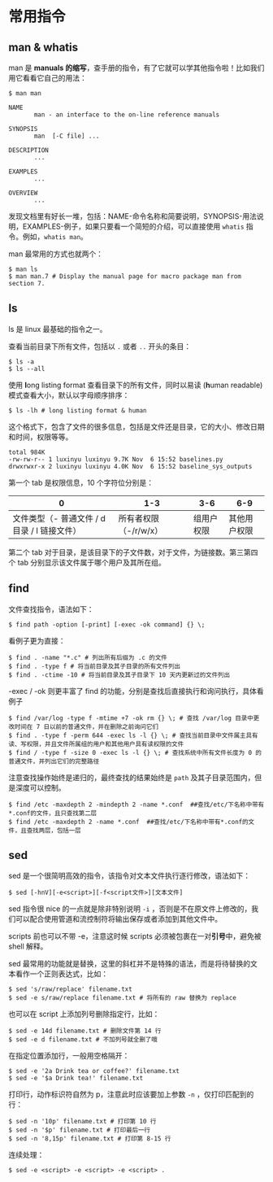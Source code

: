 # 常用指令

## man & whatis

man 是 **manuals 的缩写**，查手册的指令，有了它就可以学其他指令啦！比如我们用它看看它自己的用法：

```shell
$ man man

NAME
       man - an interface to the on-line reference manuals

SYNOPSIS
       man  [-C file] ...
       
DESCRIPTION
	   ...
    
EXAMPLES
       ...

OVERVIEW
       ...
```



发现文档里有好长一堆，包括：NAME-命令名称和简要说明，SYNOPSIS-用法说明，EXAMPLES-例子，如果只要看一个简短的介绍，可以直接使用 ```whatis``` 指令。例如，```whatis man```。

man 最常用的方式也就两个：

```shell
$ man ls
$ man man.7 # Display the manual page for macro package man from section 7.
```

## ls

ls 是 linux 最基础的指令之一。

查看当前目录下所有文件，包括以 ```.``` 或者 ```..``` 开头的条目：

```shell
$ ls -a
$ ls --all
```

使用 **l**ong listing format 查看目录下的所有文件，同时以易读 (**h**uman readable) 模式查看大小，默认以字母顺序排序：

```shell
$ ls -lh # long listing format & human
```

 这个格式下，包含了文件的很多信息，包括是文件还是目录，它的大小、修改日期和时间，权限等等。

```text
total 984K
-rw-rw-r-- 1 luxinyu luxinyu 9.7K Nov  6 15:52 baselines.py
drwxrwxr-x 2 luxinyu luxinyu 4.0K Nov  6 15:52 baseline_sys_outputs
```

第一个 tab 是权限信息，10 个字符位分别是：

| 0                                            | 1-3                   | 3-6        | 6-9          |
| -------------------------------------------- | --------------------- | ---------- | ------------ |
| 文件类型（- 普通文件 / d 目录 / l 链接文件） | 所有者权限（-/r/w/x） | 组用户权限 | 其他用户权限 |

第二个 tab 对于目录，是该目录下的子文件数，对于文件，为链接数。第三第四个 tab 分别显示该文件属于哪个用户及其所在组。

## find

文件查找指令，语法如下：

```shell
$ find path -option [-print] [-exec -ok command] {} \;
```

看例子更为直接：

```shell
$ find . -name "*.c" # 列出所有后缀为 .c 的文件
$ find . -type f # 将当前目录及其子目录的所有文件列出
$ find . -ctime -10 # 将当前目录及其子目录下 10 天内更新过的文件列出
```

-exec / -ok 则更丰富了 find 的功能，分别是查找后直接执行和询问执行，具体看例子

```shell
$ find /var/log -type f -mtime +7 -ok rm {} \; # 查找 /var/log 目录中更改时间在 7 日以前的普通文件，并在删除之前询问它们
$ find . -type f -perm 644 -exec ls -l {} \; # 查找当前目录中文件属主具有读、写权限，并且文件所属组的用户和其他用户具有读权限的文件
$ find / -type f -size 0 -exec ls -l {} \; # 查找系统中所有文件长度为 0 的普通文件，并列出它们的完整路径
```

注意查找操作始终是递归的，最终查找的结果始终是 ```path``` 及其子目录范围内，但是深度可以控制。

```shell
$ find /etc -maxdepth 2 -mindepth 2 -name *.conf  ##查找/etc/下名称中带有*.conf的文件，且只查找第二层
$ find /etc -maxdepth 2 -name *.conf  ##查找/etc/下名称中带有*.conf的文件，且查找两层，包括一层
```

## sed

sed 是一个很简明高效的指令，该指令对文本文件执行逐行修改，语法如下：

```shell
$ sed [-hnV][-e<script>][-f<script文件>][文本文件]
```

sed 指令很 nice 的一点就是除非特别说明 ```-i``` ，否则是不在原文件上修改的，我们可以配合使用管道和流控制符将输出保存或者添加到其他文件中。

scripts 前也可以不带 -e，注意这时候 scripts 必须被包裹在一对**引号**中，避免被 shell 解释。

sed 最常用的功能就是替换，这里的斜杠并不是特殊的语法，而是将待替换的文本看作一个正则表达式，比如：

```shell
$ sed 's/raw/replace' filename.txt
$ sed -e s/raw/replace filename.txt # 将所有的 raw 替换为 replace
```

也可以在 script 上添加列号删除指定行，比如：

```shell
$ sed -e 14d filename.txt # 删除文件第 14 行
$ sed -e d filename.txt # 不加列号就全删了哦
```

在指定位置添加行，一般用空格隔开：

```shell
$ sed -e '2a Drink tea or coffee?' filename.txt
$ sed -e '$a Drink tea!' filename.txt
```

打印行，动作标识符自然为 p，注意此时应该要加上参数 ```-n``` ，仅打印匹配到的行：

```shell
$ sed -n '10p' filename.txt # 打印第 10 行
$ sed -n '$p' filename.txt # 打印最后一行
$ sed -n '8,15p' filename.txt # 打印第 8-15 行
```

连续处理：

```shell
$ sed -e <script> -e <script> -e <script> .
```



